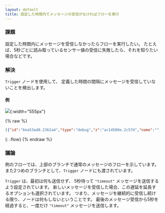 ```yaml
---
layout: default
title: 設定した時間内でメッセージの受信がなければフローを実行
---
```


### 課題

設定した時間内にメッセージを受信しなかったらフローを実行したい。
たとえば、5秒ごとに読み取っているセンサー値の受信に失敗したら、それを知りたい場合などです。

### 解決

<code class="node">Trigger</code> ノードを使用して、
定義した時間の間隔にメッセージを受信していないことを検出します。

#### 例

![](/images/basic/trigger-timeout.png){:width="555px"}

{% raw %}
~~~json
[{"id":"6ea53ad8.2362a4","type":"debug","z":"ac14500e.2c57d","name":"","active":true,"tosidebar":true,"console":false,"tostatus":false,"complete":"payload","targetType":"msg","x":450,"y":1160,"wires":[]},{"id":"3da6946e.184a5c","type":"inject","z":"ac14500e.2c57d","name":"","topic":"","payload":"","payloadType":"date","repeat":"","crontab":"","once":false,"onceDelay":0.1,"x":100,"y":1160,"wires":[["38caaff4.03f6d","6ea53ad8.2362a4"]]},{"id":"38caaff4.03f6d","type":"trigger","z":"ac14500e.2c57d","op1":"","op2":"timeout","op1type":"nul","op2type":"str","duration":"5","extend":true,"units":"s","reset":"","bytopic":"all","name":"Watchdog","x":270,"y":1200,"wires":[["ae477709.016088"]]},{"id":"ae477709.016088","type":"debug","z":"ac14500e.2c57d","name":"","active":true,"tosidebar":true,"console":false,"tostatus":false,"complete":"false","x":450,"y":1200,"wires":[]}]
~~~
{: .flow}
{% endraw %}

### 議論

例のフローでは、上部のブランチで通常のメッセージのフローを示しています。
また2つめのブランチとして、<code class="node">Trigger</code> ノードにも渡されています。

<code class="node">Trigger</code> は、最初は何も送信せず、
5秒待って `"timeout"` メッセージを送信するよう設定されています。
新しいメッセージを受信した場合、この遅延を延長するオプションも選択されています。
つまり、メッセージを継続的に受信し続ける限り、ノードは何もしないということです。
最後のメッセージ受信から5秒を経過すると、一度だけ `"timeout"` メッセージを送信します。
